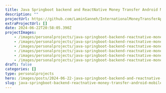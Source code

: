 ```yaml
---
title: Java Springboot backend and ReactNative Money Transfer Android Mobile and Web Application
description: ""
projectUrl: https://github.com/LaminSanneh/InternationalMoneyTransferApp_ReactNative
extraProjectUrl: []
date: 2024-06-22T20:58:05.390Z
projectImages:
    - /images/personalprojects/java-springboot-backend-reactnative-money-transfer-android-mobile-web-application/home-screen.png
    - /images/personalprojects/java-springboot-backend-reactnative-money-transfer-android-mobile-web-application/logout.png
    - /images/personalprojects/java-springboot-backend-reactnative-money-transfer-android-mobile-web-application/new-transaction.png
    - /images/personalprojects/java-springboot-backend-reactnative-money-transfer-android-mobile-web-application/new-transaction2.png
    - /images/personalprojects/java-springboot-backend-reactnative-money-transfer-android-mobile-web-application/transaction-history.png
    - /images/personalprojects/java-springboot-backend-reactnative-money-transfer-android-mobile-web-application/update-profile.png
draft: false
categories: []
type: personalprojects
hero: /images/posts/2024-06-22-java-springboot-backend-and-reactnative-money-transfer-android-mobile-and-web-application.png
slug: java-springboot-backend-reactnative-money-transfer-android-mobile-web-application
---
```

